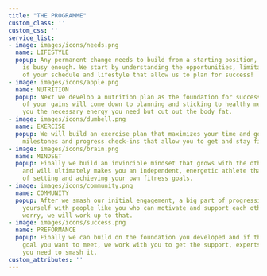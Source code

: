 ```yaml
---
title: "THE PROGRAMME"
custom_class: ''
custom_css: ''
service_list:
- image: images/icons/needs.png
  name: LIFESTYLE
  popup: Any permanent change needs to build from a starting position, and your life
    is busy enough. We start by understanding the opportunities, limitations and challenges
    of your schedule and lifestyle that allow us to plan for success!
- image: images/icons/apple.png
  name: NUTRITION
  popup: Next we develop a nutrition plan as the foundation for success. A huge chunk
    of your gains will come down to planning and sticking to healthy meals that give
    you the necessary energy you need but cut out the body fat.
- image: images/icons/dumbell.png
  name: EXERCISE
  popup: We will build an exercise plan that maximizes your time and goals with achieve
    milestones and progress check-ins that allow you to get and stay fit.
- image: images/icons/brain.png
  name: MINDSET
  popup: Finally we build an invincible mindset that grows with the other pillars
    and will ultimately makes you an independent, energetic athlete that is capable
    of setting and achieving your own fitness goals.
- image: images/icons/community.png
  name: COMMUNITY
  popup: After we smash our initial engagement, a big part of progression is surrounding
    yourself with people like you who can motivate and support each other. But don't
    worry, we will work up to that.
- image: images/icons/success.png
  name: PREFORMANCE
  popup: Finally we can build on the foundation you developed and if there is a performance
    goal you want to meet, we work with you to get the support, experts and advice
    you need to smash it.
custom_attributes: ''
---
```

